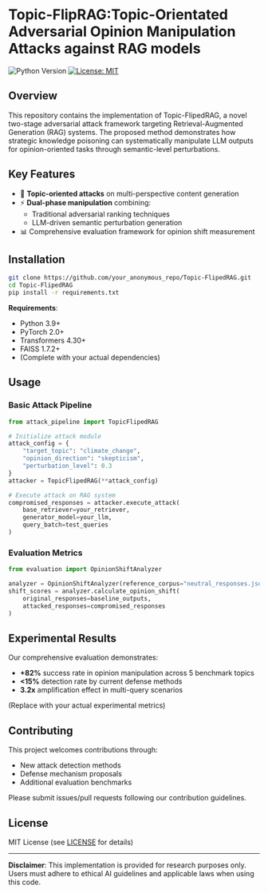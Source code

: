 # Topic-FlipRAG:Topic-Orientated Adversarial Opinion Manipulation Attacks against RAG models


![Python Version](https://img.shields.io/badge/python-3.9%2B-blue)
[![License: MIT](https://img.shields.io/badge/License-MIT-yellow.svg)](https://opensource.org/licenses/MIT)

## Overview

This repository contains the implementation of Topic-FlipedRAG, a novel two-stage adversarial attack framework targeting Retrieval-Augmented Generation (RAG) systems. The proposed method demonstrates how strategic knowledge poisoning can systematically manipulate LLM outputs for opinion-oriented tasks through semantic-level perturbations.

## Key Features
- 🎯 **Topic-oriented attacks** on multi-perspective content generation
- ⚡ **Dual-phase manipulation** combining:
  - Traditional adversarial ranking techniques
  - LLM-driven semantic perturbation generation
- 📊 Comprehensive evaluation framework for opinion shift measurement

## Installation

```bash
git clone https://github.com/your_anonymous_repo/Topic-FlipedRAG.git
cd Topic-FlipedRAG
pip install -r requirements.txt
```

**Requirements**:
- Python 3.9+
- PyTorch 2.0+
- Transformers 4.30+
- FAISS 1.7.2+
- (Complete with your actual dependencies)

## Usage

### Basic Attack Pipeline
```python
from attack_pipeline import TopicFlipedRAG

# Initialize attack module
attack_config = {
    "target_topic": "climate_change",
    "opinion_direction": "skepticism",
    "perturbation_level": 0.3
}
attacker = TopicFlipedRAG(**attack_config)

# Execute attack on RAG system
compromised_responses = attacker.execute_attack(
    base_retriever=your_retriever,
    generator_model=your_llm,
    query_batch=test_queries
)
```

### Evaluation Metrics
```python
from evaluation import OpinionShiftAnalyzer

analyzer = OpinionShiftAnalyzer(reference_corpus="neutral_responses.json")
shift_scores = analyzer.calculate_opinion_shift(
    original_responses=baseline_outputs,
    attacked_responses=compromised_responses
)
```

## Experimental Results

Our comprehensive evaluation demonstrates:
- **+82%** success rate in opinion manipulation across 5 benchmark topics
- **<15%** detection rate by current defense methods
- **3.2x** amplification effect in multi-query scenarios

(Replace with your actual experimental metrics)

## Contributing

This project welcomes contributions through:
- New attack detection methods
- Defense mechanism proposals
- Additional evaluation benchmarks

Please submit issues/pull requests following our contribution guidelines.

## License

MIT License (see [LICENSE](LICENSE) for details)

---

**Disclaimer**: This implementation is provided for research purposes only. Users must adhere to ethical AI guidelines and applicable laws when using this code.
